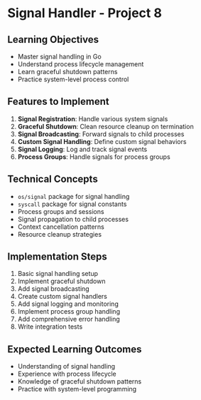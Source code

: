# Signal Handler - Project 8

## Learning Objectives
- Master signal handling in Go
- Understand process lifecycle management
- Learn graceful shutdown patterns
- Practice system-level process control

## Features to Implement
1. **Signal Registration**: Handle various system signals
2. **Graceful Shutdown**: Clean resource cleanup on termination
3. **Signal Broadcasting**: Forward signals to child processes
4. **Custom Signal Handling**: Define custom signal behaviors
5. **Signal Logging**: Log and track signal events
6. **Process Groups**: Handle signals for process groups

## Technical Concepts
- `os/signal` package for signal handling
- `syscall` package for signal constants
- Process groups and sessions
- Signal propagation to child processes
- Context cancellation patterns
- Resource cleanup strategies

## Implementation Steps
1. Basic signal handling setup
2. Implement graceful shutdown
3. Add signal broadcasting
4. Create custom signal handlers
5. Add signal logging and monitoring
6. Implement process group handling
7. Add comprehensive error handling
8. Write integration tests

## Expected Learning Outcomes
- Understanding of signal handling
- Experience with process lifecycle
- Knowledge of graceful shutdown patterns
- Practice with system-level programming
